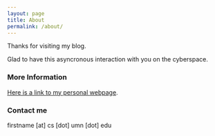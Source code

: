 ```yaml
---
layout: page
title: About
permalink: /about/
---
```


Thanks for visiting my blog. 

Glad to have this asyncronous interaction with you on the cyberspace.

### More Information

[Here is a link to my personal webpage](https://sites.google.com/view/bilalkartal/home).

### Contact me

firstname [at] cs [dot] umn [dot] edu
